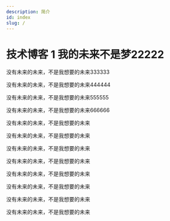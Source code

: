 ```yaml
---
description: 简介
id: index
slug: /
---
```


# 技术博客 1 我的未来不是梦22222

没有未来的未来，不是我想要的未来333333

没有未来的未来，不是我想要的未来444444

没有未来的未来，不是我想要的未来555555

没有未来的未来，不是我想要的未来666666

没有未来的未来，不是我想要的未来

没有未来的未来，不是我想要的未来

没有未来的未来，不是我想要的未来

没有未来的未来，不是我想要的未来

没有未来的未来，不是我想要的未来

没有未来的未来，不是我想要的未来

没有未来的未来，不是我想要的未来

没有未来的未来，不是我想要的未来
